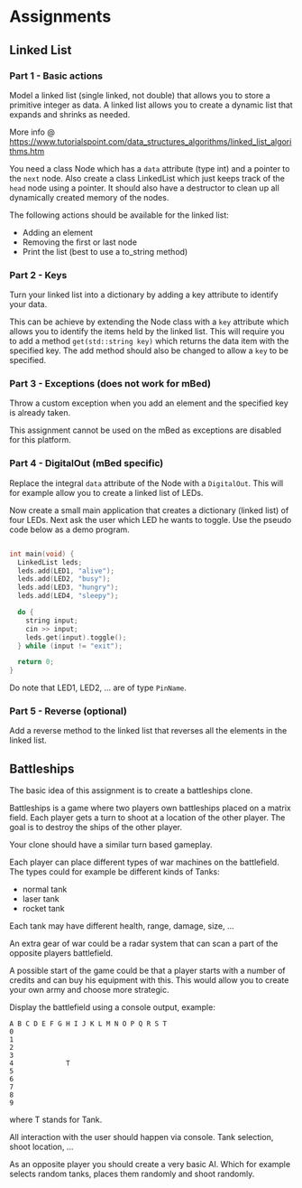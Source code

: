 # Assignments

## Linked List

### Part 1 - Basic actions

Model a linked list (single linked, not double) that allows you to store a primitive integer as data.
A linked list allows you to create a dynamic list that expands and shrinks as needed.

More info @ https://www.tutorialspoint.com/data_structures_algorithms/linked_list_algorithms.htm

You need a class Node which has a `data` attribute (type int) and a pointer to the `next` node.
Also create a class LinkedList which just keeps track of the `head` node using a pointer. It should also
have a destructor to clean up all dynamically created memory of the nodes.

The following actions should be available for the linked list:
* Adding an element
* Removing the first or last node
* Print the list (best to use a to_string method)

### Part 2 - Keys

Turn your linked list into a dictionary by adding a key attribute to identify your data.

This can be achieve by extending the Node class with a `key` attribute which allows you to identify the items held by the linked list.
This will require you to add a method `get(std::string key)` which returns the data item with the specified key.
The add method should also be changed to allow a `key` to be specified.

### Part 3 - Exceptions (does not work for mBed)

Throw a custom exception when you add an element and the specified key is already taken.

This assignment cannot be used on the mBed as exceptions are disabled for this platform.

### Part 4 - DigitalOut (mBed specific)

Replace the integral `data` attribute of the Node with a `DigitalOut`. This will for example allow you to create a linked list of LEDs.

Now create a small main application that creates a dictionary (linked list) of four LEDs. Next ask the user which LED he wants to toggle. Use the pseudo code below as a demo program.

```c++

int main(void) {
  LinkedList leds;
  leds.add(LED1, "alive");
  leds.add(LED2, "busy");
  leds.add(LED3, "hungry");
  leds.add(LED4, "sleepy");

  do {
    string input;
    cin >> input;
    leds.get(input).toggle();
  } while (input != "exit");

  return 0;
}
```

Do note that LED1, LED2, ... are of type `PinName`.

### Part 5 - Reverse (optional)

Add a reverse method to the linked list that reverses all the elements in the linked list.

## Battleships

The basic idea of this assignment is to create a battleships clone.

Battleships is a game where two players own battleships placed on a matrix field.
Each player gets a turn to shoot at a location of the other player. The goal is to
destroy the ships of the other player.

Your clone should have a similar turn based gameplay.

Each player can place different types of war machines on the battlefield. The types
could for example be different kinds of Tanks:
* normal tank
* laser tank
* rocket tank

Each tank may have different health, range, damage, size, ...

An extra gear of war could be a radar system that can scan a part of the opposite players battlefield.

A possible start of the game could be that a player starts with a number of credits and can buy
his equipment with this. This would allow you to create your own army and choose more strategic.

Display the battlefield using a console output, example:
```
A B C D E F G H I J K L M N O P Q R S T
0
1
2
3
4             T
5
6
7
8
9
```

where T stands for Tank.

All interaction with the user should happen via console. Tank selection, shoot location, ...

As an opposite player you should create a very basic AI. Which for example selects random tanks,
places them randomly and shoot randomly.
